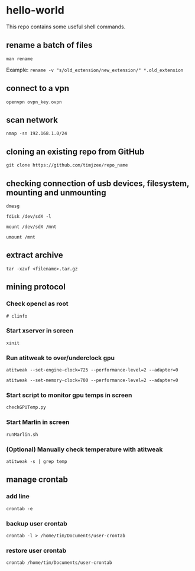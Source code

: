 # hello-world

This repo contains some useful shell commands.

## rename a batch of files
`man rename`

Example: `rename -v "s/old_extension/new_extension/" *.old_extension`

## connect to a vpn
`openvpn ovpn_key.ovpn`

## scan network
`nmap -sn 192.168.1.0/24`

## cloning an existing repo from GitHub
`git clone https://github.com/timjzee/repo_name`

## checking connection of usb devices, filesystem, mounting and unmounting
`dmesg`

`fdisk /dev/sdX -l`

`mount /dev/sdX /mnt`

`umount /mnt`

## extract archive
`tar -xzvf <filename>.tar.gz`

## mining protocol
### Check opencl as root
`# clinfo`
### Start xserver in screen
`xinit`
### Run atitweak to over/underclock gpu
`atitweak --set-engine-clock=725 --performance-level=2 --adapter=0`

`atitweak --set-memory-clock=700 --performance-level=2 --adapter=0`
### Start script to monitor gpu temps in screen
`checkGPUTemp.py`
### Start Marlin in screen
`runMarlin.sh`
### (Optional) Manually check temperature with atitweak
`atitweak -s | grep temp`

## manage crontab
### add line
`crontab -e`
### backup user crontab
`crontab -l > /home/tim/Documents/user-crontab`
### restore user crontab
`crontab /home/tim/Documents/user-crontab`
